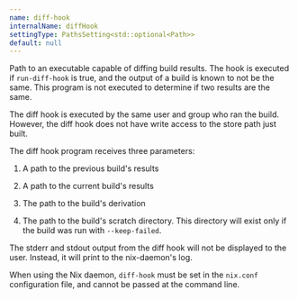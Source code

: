 ```yaml
---
name: diff-hook
internalName: diffHook
settingType: PathsSetting<std::optional<Path>>
default: null
---
```

Path to an executable capable of diffing build results. The hook is
executed if `run-diff-hook` is true, and the output of a build is
known to not be the same. This program is not executed to determine
if two results are the same.

The diff hook is executed by the same user and group who ran the
build. However, the diff hook does not have write access to the
store path just built.

The diff hook program receives three parameters:

1.  A path to the previous build's results

2.  A path to the current build's results

3.  The path to the build's derivation

4.  The path to the build's scratch directory. This directory will
    exist only if the build was run with `--keep-failed`.

The stderr and stdout output from the diff hook will not be
displayed to the user. Instead, it will print to the nix-daemon's
log.

When using the Nix daemon, `diff-hook` must be set in the `nix.conf`
configuration file, and cannot be passed at the command line.
